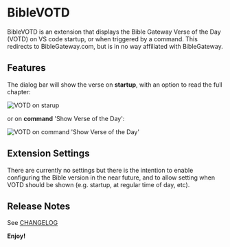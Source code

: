 # BibleVOTD

BibleVOTD is an extension that displays the Bible Gateway Verse of the Day (VOTD) on VS code startup, or when triggered by a command. This redirects to BibleGateway.com, but is in no way affiliated with BibleGateway.

## Features

The dialog bar will show the verse on **startup**, with an option to read the full chapter:

![VOTD on starup](https://i.imgur.com/nWelW4n.gif)


or on **command** 'Show Verse of the Day':

![VOTD on command 'Show Verse of the Day'](https://i.imgur.com/GxfMflP.gif)


## Extension Settings

There are currently no settings but there is the intention to enable configuring the Bible version in the near future, and to allow setting when VOTD should be shown (e.g. startup, at regular time of day, etc).

## Release Notes

See [CHANGELOG](CHANGELOG.md)

**Enjoy!**
